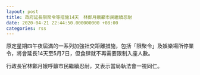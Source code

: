 ```yaml
---
layout: post
title: 政府延長限聚令等措施14天　林鄭月娥籲市民繼續忍耐
date: 2020-04-21 22:44:50.000000000 +08:00
categories: rss
---
```


原定星期四午夜屆滿的一系列加強社交距離措施，包括「限聚令」及娛樂場所停業令，將會延長14天至5月7日，但食肆就不再需要限制入座人數。

行政長官林鄭月娥呼籲市民繼續忍耐，又表示當局執法會一視同仁。
